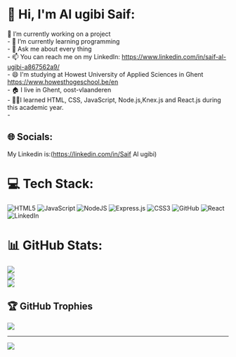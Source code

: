 # 💫 Hi, I'm Al ugibi Saif:
🔭 I’m currently working on a project<br>- 🌱 I’m currently learning programming<br>- 💬 Ask me about every thing<br>- 📫 You can reach me on my LinkedIn: https://www.linkedin.com/in/saif-al-ugibi-a867562a9/<br>- 😄 I'm studying at Howest University of Applied Sciences in Ghent https://www.howesthogeschool.be/en<br>- 🏠 I live in Ghent, oost-vlaanderen<br>- 👨‍🎓I learned HTML, CSS, JavaScript, Node.js,Knex.js and React.js during this academic year.<br>- 


## 🌐 Socials:
My Linkedin is:(https://linkedin.com/in/Saif Al ugibi) 

# 💻 Tech Stack:
![HTML5](https://img.shields.io/badge/html5-%23E34F26.svg?style=for-the-badge&logo=html5&logoColor=white) ![JavaScript](https://img.shields.io/badge/javascript-%23323330.svg?style=for-the-badge&logo=javascript&logoColor=%23F7DF1E) ![NodeJS](https://img.shields.io/badge/node.js-6DA55F?style=for-the-badge&logo=node.js&logoColor=white) ![Express.js](https://img.shields.io/badge/express.js-%23404d59.svg?style=for-the-badge&logo=express&logoColor=%2361DAFB) ![CSS3](https://img.shields.io/badge/css3-%231572B6.svg?style=for-the-badge&logo=css3&logoColor=white)
![GitHub](https://img.shields.io/badge/github-%23121011.svg?style=for-the-badge&logo=github&logoColor=white)
![React](https://img.shields.io/badge/react-%2320232a.svg?style=for-the-badge&logo=react&logoColor=%2361DAFB)
![LinkedIn](https://img.shields.io/badge/linkedin-%230077B5.svg?style=for-the-badge&logo=linkedin&logoColor=white)
# 📊 GitHub Stats:
![](https://github-readme-stats.vercel.app/api?username=saif-al-ugibi&theme=dark&hide_border=false&include_all_commits=false&count_private=false)<br/>
![](https://github-readme-streak-stats.herokuapp.com/?user=saif-al-ugibi&theme=dark&hide_border=false)<br/>
![](https://github-readme-stats.vercel.app/api/top-langs/?username=saif-al-ugibi&theme=dark&hide_border=false&include_all_commits=false&count_private=false&layout=compact)

## 🏆 GitHub Trophies
![](https://github-profile-trophy.vercel.app/?username=saif-al-ugibi&theme=radical&no-frame=false&no-bg=false&margin-w=4)

---
[![](https://visitcount.itsvg.in/api?id=saif-al-ugibi&icon=0&color=0)](https://visitcount.itsvg.in)

<!-- Proudly created with GPRM ( https://gprm.itsvg.in ) -->
